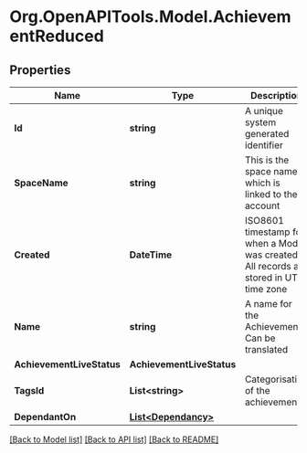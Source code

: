 
# Org.OpenAPITools.Model.AchievementReduced

## Properties

Name | Type | Description | Notes
------------ | ------------- | ------------- | -------------
**Id** | **string** | A unique system generated identifier | 
**SpaceName** | **string** | This is the space name which is linked to the account | 
**Created** | **DateTime** | ISO8601 timestamp for when a Model was created. All records are stored in UTC time zone | 
**Name** | **string** | A name for the Achievement. Can be translated | 
**AchievementLiveStatus** | **AchievementLiveStatus** |  | 
**TagsId** | **List&lt;string&gt;** | Categorisation of the achievements | [optional] 
**DependantOn** | [**List&lt;Dependancy&gt;**](Dependancy.md) |  | [optional] 

[[Back to Model list]](../README.md#documentation-for-models)
[[Back to API list]](../README.md#documentation-for-api-endpoints)
[[Back to README]](../README.md)

